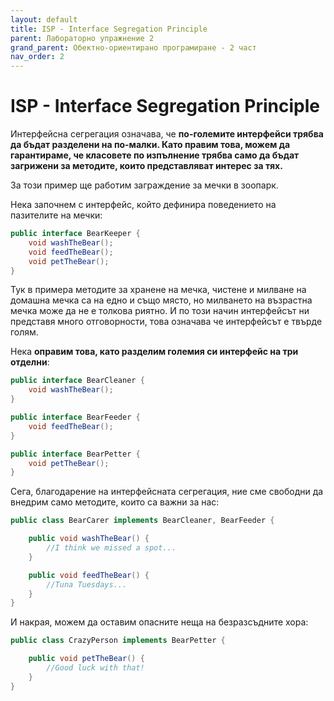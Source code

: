 ```yaml
---
layout: default
title: ISP - Interface Segregation Principle
parent: Лабораторно упражнение 2
grand_parent: Обектно-ориентирано програмиране - 2 част
nav_order: 2
---
```


# ISP - Interface Segregation Principle

Интерфейсна сегрегация означава, че **по-големите интерфейси трябва да бъдат разделени на по-малки. Като правим това, можем да гарантираме, че класовете по изпълнение трябва само да бъдат загрижени за методите, които представляват интерес за тях.**

За този пример ще работим заграждение за мечки в зоопарк.

Нека започнем с интерфейс, който дефинира поведението на пазителите на мечки:

```java
public interface BearKeeper {
    void washTheBear();
    void feedTheBear();
    void petTheBear();
}
```

Тук в примера методите за хранене на мечка, чистене и милване на домашна мечка са на едно и също място, но милването на възрастна мечка може да не е толкова риятно. И по този начин интерфейсът ни представя много отговорности, това означава че интерфейсът е твърде голям.

Нека **оправим това, като разделим големия си интерфейс на три отделни**:

```java
public interface BearCleaner {
    void washTheBear();
}

public interface BearFeeder {
    void feedTheBear();
}

public interface BearPetter {
    void petTheBear();
}
```

Сега, благодарение на интерфейсната сегрегация, ние сме свободни да внедрим само методите, които са важни за нас:

```java
public class BearCarer implements BearCleaner, BearFeeder {

    public void washTheBear() {
        //I think we missed a spot...
    }

    public void feedTheBear() {
        //Tuna Tuesdays...
    }
}
```

И накрая, можем да оставим опасните неща на безразсъдните хора:

```java
public class CrazyPerson implements BearPetter {

    public void petTheBear() {
        //Good luck with that!
    }
}
```


